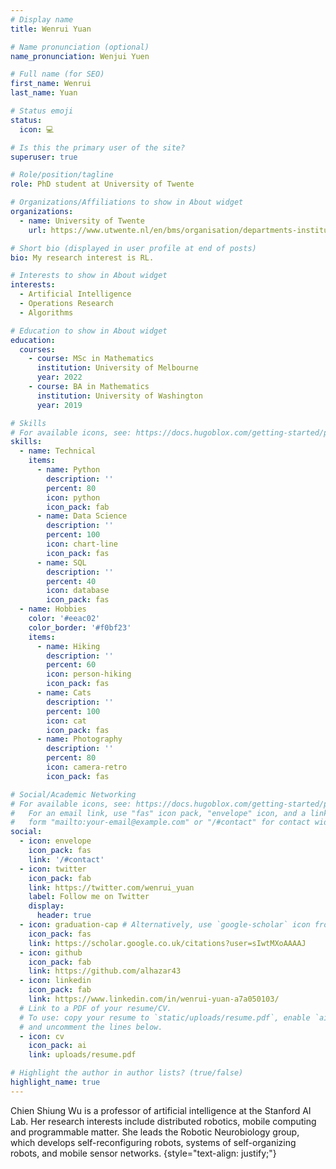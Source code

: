 ```yaml
---
# Display name
title: Wenrui Yuan  

# Name pronunciation (optional)
name_pronunciation: Wenjui Yuen

# Full name (for SEO)
first_name: Wenrui
last_name: Yuan

# Status emoji
status:
  icon: 💻

# Is this the primary user of the site?
superuser: true

# Role/position/tagline
role: PhD student at University of Twente

# Organizations/Affiliations to show in About widget
organizations:
  - name: University of Twente
    url: https://www.utwente.nl/en/bms/organisation/departments-institutes/

# Short bio (displayed in user profile at end of posts)
bio: My research interest is RL.

# Interests to show in About widget
interests:
  - Artificial Intelligence
  - Operations Research
  - Algorithms

# Education to show in About widget
education:
  courses:
    - course: MSc in Mathematics
      institution: University of Melbourne
      year: 2022
    - course: BA in Mathematics
      institution: University of Washington
      year: 2019

# Skills
# For available icons, see: https://docs.hugoblox.com/getting-started/page-builder/#icons
skills:
  - name: Technical
    items:
      - name: Python
        description: ''
        percent: 80
        icon: python
        icon_pack: fab
      - name: Data Science
        description: ''
        percent: 100
        icon: chart-line
        icon_pack: fas
      - name: SQL
        description: ''
        percent: 40
        icon: database
        icon_pack: fas
  - name: Hobbies
    color: '#eeac02'
    color_border: '#f0bf23'
    items:
      - name: Hiking
        description: ''
        percent: 60
        icon: person-hiking
        icon_pack: fas
      - name: Cats
        description: ''
        percent: 100
        icon: cat
        icon_pack: fas
      - name: Photography
        description: ''
        percent: 80
        icon: camera-retro
        icon_pack: fas

# Social/Academic Networking
# For available icons, see: https://docs.hugoblox.com/getting-started/page-builder/#icons
#   For an email link, use "fas" icon pack, "envelope" icon, and a link in the
#   form "mailto:your-email@example.com" or "/#contact" for contact widget.
social:
  - icon: envelope
    icon_pack: fas
    link: '/#contact'
  - icon: twitter
    icon_pack: fab
    link: https://twitter.com/wenrui_yuan
    label: Follow me on Twitter
    display:
      header: true
  - icon: graduation-cap # Alternatively, use `google-scholar` icon from `ai` icon pack
    icon_pack: fas
    link: https://scholar.google.co.uk/citations?user=sIwtMXoAAAAJ
  - icon: github
    icon_pack: fab
    link: https://github.com/alhazar43
  - icon: linkedin
    icon_pack: fab
    link: https://www.linkedin.com/in/wenrui-yuan-a7a050103/
  # Link to a PDF of your resume/CV.
  # To use: copy your resume to `static/uploads/resume.pdf`, enable `ai` icons in `params.yaml`,
  # and uncomment the lines below.
  - icon: cv
    icon_pack: ai
    link: uploads/resume.pdf

# Highlight the author in author lists? (true/false)
highlight_name: true
---
```


Chien Shiung Wu is a professor of artificial intelligence at the Stanford AI Lab. Her research interests include distributed robotics, mobile computing and programmable matter. She leads the Robotic Neurobiology group, which develops self-reconfiguring robots, systems of self-organizing robots, and mobile sensor networks.
{style="text-align: justify;"}
